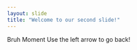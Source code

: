 ```yaml
---
layout: slide
title: "Welcome to our second slide!"
---
```

Bruh Moment
Use the left arrow to go back!
